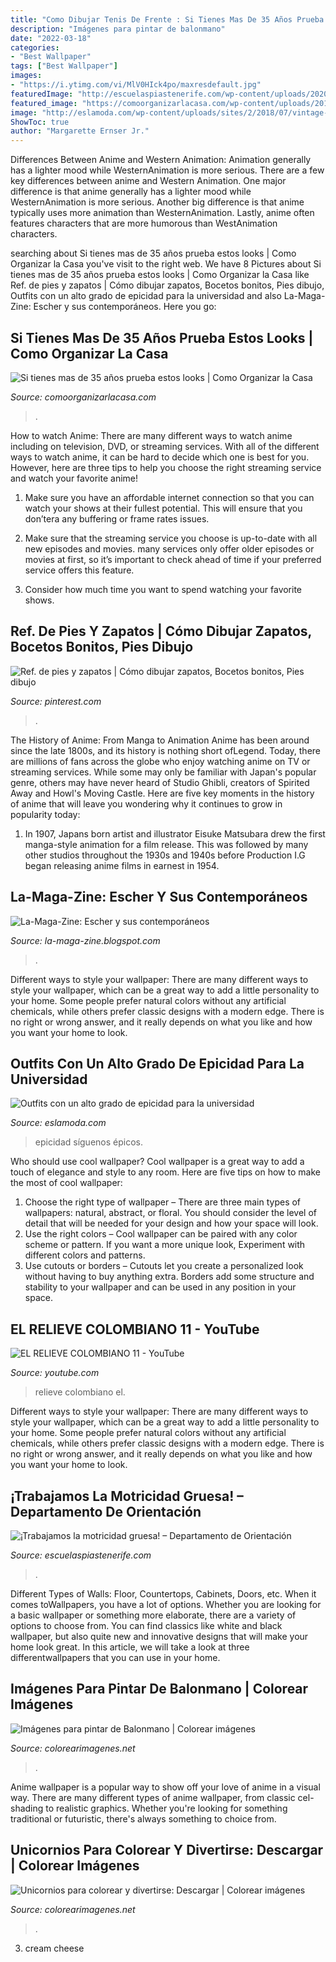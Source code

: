 ```yaml
---
title: "Como Dibujar Tenis De Frente : Si Tienes Mas De 35 Años Prueba Estos Looks"
description: "Imágenes para pintar de balonmano"
date: "2022-03-18"
categories:
- "Best Wallpaper"
tags: ["Best Wallpaper"]
images:
- "https://i.ytimg.com/vi/MlV0HIck4po/maxresdefault.jpg"
featuredImage: "http://escuelaspiastenerife.com/wp-content/uploads/2020/03/1-200x300.jpg"
featured_image: "https://comoorganizarlacasa.com/wp-content/uploads/2017/02/looks-de-diario-para-chicas-de-35-anos-o-mas-6-521x1024.jpg"
image: "http://eslamoda.com/wp-content/uploads/sites/2/2018/07/vintage-outfit-casual-girl.jpg"
ShowToc: true
author: "Margarette Ernser Jr."
---
```



Differences Between Anime and Western Animation: Animation generally has a lighter mood while WesternAnimation is more serious.
There are a few key differences between anime and Western Animation. One major difference is that anime generally has a lighter mood while WesternAnimation is more serious. Another big difference is that anime typically uses more animation than WesternAnimation. Lastly, anime often features characters that are more humorous than WestAnimation characters.

	

		
searching about Si tienes mas de 35 años prueba estos looks | Como Organizar la Casa you've visit to the right web. We have 8 Pictures about Si tienes mas de 35 años prueba estos looks | Como Organizar la Casa like Ref. de pies y zapatos | Cómo dibujar zapatos, Bocetos bonitos, Pies dibujo, Outfits con un alto grado de epicidad para la universidad and also La-Maga-Zine: Escher y sus contemporáneos. Here you go:
		
    
## Si Tienes Mas De 35 Años Prueba Estos Looks | Como Organizar La Casa

<img loading=lazy src="https://comoorganizarlacasa.com/wp-content/uploads/2017/02/looks-de-diario-para-chicas-de-35-anos-o-mas-6-521x1024.jpg" onerror="this.onerror=null;this.src='https://tse3.mm.bing.net/th?id=OIP.v07mW0mufCAxC_1OriUQqwHaOj&amp;pid=15.1';" alt="Si tienes mas de 35 años prueba estos looks | Como Organizar la Casa">

_Source: comoorganizarlacasa.com_

>. 

	

How to watch Anime: There are many different ways to watch anime including on television, DVD, or streaming services.
With all of the different ways to watch anime, it can be hard to decide which one is best for you. However, here are three tips to help you choose the right streaming service and watch your favorite anime!
1. Make sure you have an affordable internet connection so that you can watch your shows at their fullest potential. This will ensure that you don’tera any buffering or frame rates issues.

2. Make sure that the streaming service you choose is up-to-date with all new episodes and movies. many services only offer older episodes or movies at first, so it’s important to check ahead of time if your preferred service offers this feature.

3. Consider how much time you want to spend watching your favorite shows.

    
## Ref. De Pies Y Zapatos | Cómo Dibujar Zapatos, Bocetos Bonitos, Pies Dibujo

<img loading=lazy src="https://i.pinimg.com/736x/86/d5/de/86d5de7f510a5db9c838bba844d223f8.jpg" onerror="this.onerror=null;this.src='https://tse1.mm.bing.net/th?id=OIP.NlrHrZh8nHwuzz5x6NfMtgHaJx&amp;pid=15.1';" alt="Ref. de pies y zapatos | Cómo dibujar zapatos, Bocetos bonitos, Pies dibujo">

_Source: pinterest.com_

>. 

	

The History of Anime: From Manga to Animation
Anime has been around since the late 1800s, and its history is nothing short ofLegend. Today, there are millions of fans across the globe who enjoy watching anime on TV or streaming services. While some may only be familiar with Japan's popular genre, others may have never heard of Studio Ghibli, creators of Spirited Away and Howl's Moving Castle. Here are five key moments in the history of anime that will leave you wondering why it continues to grow in popularity today:
1) In 1907, Japans born artist and illustrator Eisuke Matsubara drew the first manga-style animation for a film release. This was followed by many other studios throughout the 1930s and 1940s before Production I.G began releasing anime films in earnest in 1954.

    
## La-Maga-Zine: Escher Y Sus Contemporáneos

<img loading=lazy src="http://2.bp.blogspot.com/-10F5zOaNKGg/TyBp-wMMLsI/AAAAAAAAANY/m44qUAqVe_w/s1600/Escher+y+sus+contemporaneos.jpg" onerror="this.onerror=null;this.src='https://tse4.mm.bing.net/th?id=OIP.gVvx62VrzkUZ3IDO48mQowHaJ3&amp;pid=15.1';" alt="La-Maga-Zine: Escher y sus contemporáneos">

_Source: la-maga-zine.blogspot.com_

>. 

	

Different ways to style your wallpaper:
There are many different ways to style your wallpaper, which can be a great way to add a little personality to your home. Some people prefer natural colors without any artificial chemicals, while others prefer classic designs with a modern edge. There is no right or wrong answer, and it really depends on what you like and how you want your home to look.

    
## Outfits Con Un Alto Grado De Epicidad Para La Universidad

<img loading=lazy src="http://eslamoda.com/wp-content/uploads/sites/2/2018/07/vintage-outfit-casual-girl.jpg" onerror="this.onerror=null;this.src='https://tse3.mm.bing.net/th?id=OIP.VCYZ4dyVlN1GhMHqWkm03QHaI3&amp;pid=15.1';" alt="Outfits con un alto grado de epicidad para la universidad">

_Source: eslamoda.com_

>epicidad síguenos épicos. 

	

Who should use cool wallpaper?
Cool wallpaper is a great way to add a touch of elegance and style to any room. Here are five tips on how to make the most of cool wallpaper: 
1) Choose the right type of wallpaper – There are three main types of wallpapers: natural, abstract, or floral. You should consider the level of detail that will be needed for your design and how your space will look. 
2) Use the right colors – Cool wallpaper can be paired with any color scheme or pattern. If you want a more unique look, Experiment with different colors and patterns. 
3) Use cutouts or borders – Cutouts let you create a personalized look without having to buy anything extra. Borders add some structure and stability to your wallpaper and can be used in any position in your space.

    
## EL RELIEVE COLOMBIANO 11 - YouTube

<img loading=lazy src="https://i.ytimg.com/vi/MlV0HIck4po/maxresdefault.jpg" onerror="this.onerror=null;this.src='https://tse1.mm.bing.net/th?id=OIP.TAD21f9Axa5UR6JNZ2PF1wHaEK&amp;pid=15.1';" alt="EL RELIEVE COLOMBIANO 11 - YouTube">

_Source: youtube.com_

>relieve colombiano el. 

	

Different ways to style your wallpaper:
There are many different ways to style your wallpaper, which can be a great way to add a little personality to your home. Some people prefer natural colors without any artificial chemicals, while others prefer classic designs with a modern edge. There is no right or wrong answer, and it really depends on what you like and how you want your home to look.

    
## ¡Trabajamos La Motricidad Gruesa! – Departamento De Orientación

<img loading=lazy src="http://escuelaspiastenerife.com/wp-content/uploads/2020/03/1-200x300.jpg" onerror="this.onerror=null;this.src='https://tse2.mm.bing.net/th?id=OIP.mXpaHk1eyiPCXA_1Z9HZPwAAAA&amp;pid=15.1';" alt="¡Trabajamos la motricidad gruesa! – Departamento de Orientación">

_Source: escuelaspiastenerife.com_

>. 

	

Different Types of Walls: Floor, Countertops, Cabinets, Doors, etc.
When it comes toWallpapers, you have a lot of options. Whether you are looking for a basic wallpaper or something more elaborate, there are a variety of options to choose from. You can find classics like white and black wallpaper, but also quite new and innovative designs that will make your home look great. In this article, we will take a look at three differentwallpapers that you can use in your home.

    
## Imágenes Para Pintar De Balonmano | Colorear Imágenes

<img loading=lazy src="https://colorearimagenes.net/wp-content/uploads/2015/09/Eik6Mn4ip.jpg" onerror="this.onerror=null;this.src='https://tse3.mm.bing.net/th?id=OIP.CFY7CmPzyslhqVqMnlbA5AHaJ4&amp;pid=15.1';" alt="Imágenes para pintar de Balonmano | Colorear imágenes">

_Source: colorearimagenes.net_

>. 

	

Anime wallpaper is a popular way to show off your love of anime in a visual way. There are many different types of anime wallpaper, from classic cel-shading to realistic graphics. Whether you're looking for something traditional or futuristic, there's always something to choice from.

    
## Unicornios Para Colorear Y Divertirse: Descargar | Colorear Imágenes

<img loading=lazy src="https://colorearimagenes.net/wp-content/uploads/2014/05/coloreardibujosdeunicornio1.gif" onerror="this.onerror=null;this.src='https://tse1.mm.bing.net/th?id=OIP.V7yQC4aV9KjUPfMn7hr7YAHaKe&amp;pid=15.1';" alt="Unicornios para colorear y divertirse: Descargar | Colorear imágenes">

_Source: colorearimagenes.net_

>. 

	

3. cream cheese 

